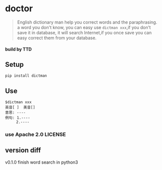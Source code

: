 # doctor
> English dictionary man help you correct words and the paraphrasing.
> a word you don't know, you can easy use `dictman xxx`,if you don't save it in database,
> it will search Internet,if you once save you can easy correct them from your database.

#### build by TTD

## Setup

    pip install dictman

## Use
    $dictman xxx
    英音[ ]  美音[]
    意思: ----
    例句: 1.----
         2.----




### use Apache 2.0 LICENSE

## version diff

v0.1.0 finish word search in python3
